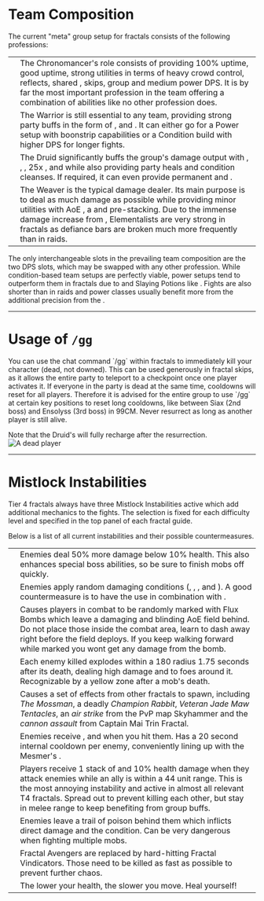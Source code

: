 # Team Composition

The current "meta" group setup for fractals consists of the following professions:

| | |
| --- | --- |
| <Specialization name="chronomancer"/> | The Chronomancer's role consists of providing 100% <Boon name="quickness"/> uptime, good <Boon name="alacrity"/> uptime, strong utilities in terms of heavy crowd control, reflects, shared <Boon name="aegis"/>, <Skill id="10197"/> skips, group <Effect name="stealth"/> and medium power DPS. It is by far the most important profession in the team offering a combination of abilities like no other profession does. |
| <Specialization name="warrior"/> | The Warrior is still essential to any team, providing strong party buffs in the form of <Skill id="14405"/>, <Skill id="14407"/> and <Trait id="1482"/>. It can either go for a Power <Icon name="spellbreaker"/> setup with boonstrip capabilities or a Condition <Icon name="berserker"/> build with higher DPS for longer fights. |
| <Specialization name="druid"/> | The Druid significantly buffs the group's damage output with <Skill id="12493"/>, <Skill id="12497"/>, <Skill id="31582"/>, 25x <Boon name="might"/>, <Boon name="fury"/> and <Trait id="1016"/> while also providing party heals and condition cleanses. If required, it can even provide permanent <Boon name="protection"/> and <Boon name="stability"/>. |
| <Specialization name="weaver"/> | The Weaver is the typical damage dealer. Its main purpose is to deal as much damage as possible while providing minor utilities with AoE <Condition name="blind"/>, a <Skill id="5536"/> and <Boon name="might"/> pre-stacking. Due to the immense damage increase from <Trait id="1502"/>, Elementalists are very strong in fractals as defiance bars are broken much more frequently than in raids. |

The only interchangeable slots in the prevailing team composition are the two DPS slots, which may be swapped with any other profession. While condition-based team setups are perfectly viable, power setups tend to outperform them in fractals due to <Item id="24868"/> and Slaying Potions like <Item id="50082"/>. Fights are also shorter than in raids and power classes usually benefit more from the additional precision from the <Item id="79722"/>.

---

# Usage of `/gg`

<Grid>
<Column>
You can use the chat command `/gg` within fractals to immediately kill your character (dead, not downed). This can be used generously in fractal skips, as it allows the entire party to teleport to a checkpoint once one player activates it.
If everyone in the party is dead at the same time, cooldowns will reset for all players. Therefore it is advised for the entire group to use `/gg` at certain key positions to reset long cooldowns, like between Siax (2nd boss) and Ensolyss (3rd boss) in 99CM. Never resurrect as long as another player is still alive.

Note that the Druid's <Skill id="31869"/> will fully recharge after the resurrection.
</Column>
<Column width="6" compact>
    <Image src="mechanics/fractal-basics/images/gg.jpg" title="A dead player" compact/>
</Column>
</Grid>

---

# Mistlock Instabilities

Tier 4 fractals always have three Mistlock Instabilities active which add additional mechanics to the fights. The selection is fixed for each difficulty level and specified in the top panel of each fractal guide.

Below is a list of all current instabilities and their possible countermeasures.

| | |
| --- | --- |
| <Instability name="Adrenaline Rush"/> | Enemies deal 50% more damage below 10% health. This also enhances special boss abilities, so be sure to finish mobs off quickly. |
| <Instability name="Afflicted"/> | Enemies apply random damaging conditions (<Condition name="bleeding"/>, <Condition name="burning"/>, <Condition name="confusion"/>, <Condition name="poison"/> and <Condition name="torment"/>). A good countermeasure is to have the <Specialization name="druid"/> use <Skill id="12489"/> in combination with <Trait id="1075"/>. |
| <Instability name="Flux Bomb"/> | Causes players in combat to be randomly marked with Flux Bombs which leave a damaging and blinding AoE field behind. Do not place those inside the combat area, learn to dash away right before the field deploys. If you keep walking forward while marked you wont get any damage from the bomb. |
| <Instability name="Last Laugh"/> | Each enemy killed explodes within a 180 radius 1.75 seconds after its death, dealing high damage and <Control name="launch"/> to foes around it. Recognizable by a yellow zone after a mob's death. |
| <Instability name="Mists Convergence"/> | Causes a set of effects from other fractals to spawn, including *The Mossman*, a deadly *Champion Rabbit*, *Veteran Jade Maw Tentacles*, an *air strike* from the PvP map Skyhammer and the *cannon assault* from Captain Mai Trin Fractal. |
| <Instability name="No Pain, No Gain"/> | Enemies receive <Boon name="protection"/>, <Boon name="might"/> and <Boon name="fury"/> when you hit them. Has a 20 second internal cooldown per enemy, conveniently lining up with the Mesmer's <Skill id="10267"/>. |
| <Instability name="Social Awkwardness"/> | Players receive 1 stack of <Effect name="agony"/> and 10% health damage when they attack enemies while an ally is within a 44 unit range. This is the most annoying instability and active in almost all relevant T4 fractals. Spread out to prevent killing each other, but stay in melee range to keep benefiting from group buffs. |
| <Instability name="Toxic Trail"/> | Enemies leave a trail of poison behind them which inflicts direct damage and the <Condition name="poison"/> condition. Can be very dangerous when fighting multiple mobs. |
| <Instability name="Fractal Vindicators"/> | Fractal Avengers are replaced by hard-hitting Fractal Vindicators. Those need to be killed as fast as possible to prevent further chaos. |
| <Instability name="Hamstrung"/> | The lower your health, the slower you move. Heal yourself! |
